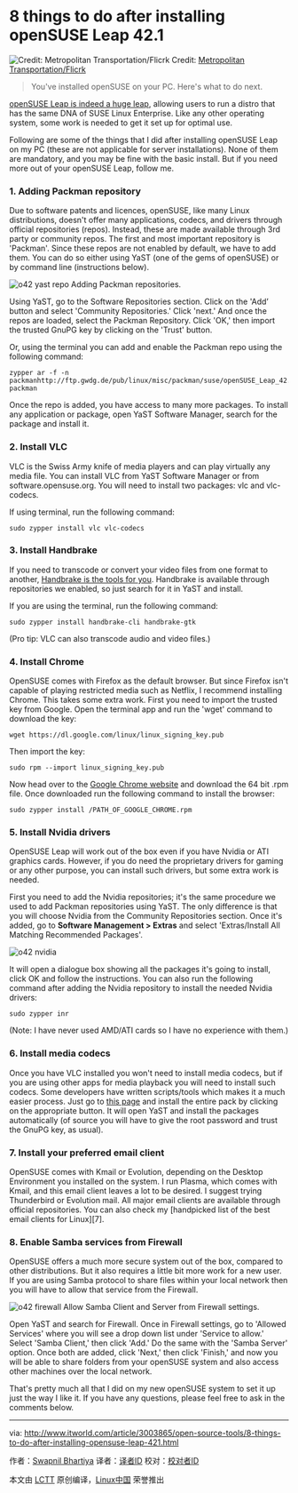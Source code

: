 8 things to do after installing openSUSE Leap 42.1
================================================================================
![Credit: Metropolitan Transportation/Flicrk](http://images.techhive.com/images/article/2015/11/things-to-do-100626947-primary.idge.jpg)
Credit: [Metropolitan Transportation/Flicrk][1] 

> You've installed openSUSE on your PC. Here's what to do next.

[openSUSE Leap is indeed a huge leap][2], allowing users to run a distro that has the same DNA of SUSE Linux Enterprise. Like any other operating system, some work is needed to get it set up for optimal use.

Following are some of the things that I did after installing openSUSE Leap on my PC (these are not applicable for server installations). None of them are mandatory, and you may be fine with the basic install. But if you need more out of your openSUSE Leap, follow me. 

### 1. Adding Packman repository ###

Due to software patents and licences, openSUSE, like many Linux distributions, doesn't offer many applications, codecs, and drivers through official repositories (repos). Instead, these are made available through 3rd party or community repos. The first and most important repository is 'Packman'. Since these repos are not enabled by default, we have to add them. You can do so either using YaST (one of the gems of openSUSE) or by command line (instructions below).

![o42 yast repo](http://images.techhive.com/images/article/2015/11/o42-yast-repo-100626952-large970.idge.png)
Adding Packman repositories.

Using YaST, go to the Software Repositories section. Click on the 'Add’ button and select 'Community Repositories.' Click 'next.' And once the repos are loaded, select the Packman Repository. Click 'OK,' then import the trusted GnuPG key by clicking on the 'Trust' button.

Or, using the terminal you can add and enable the Packman repo using the following command:

    zypper ar -f -n packmanhttp://ftp.gwdg.de/pub/linux/misc/packman/suse/openSUSE_Leap_42.1/ packman

Once the repo is added, you have access to many more packages. To install any application or package, open YaST Software Manager, search for the package and install it.

### 2. Install VLC ###

VLC is the Swiss Army knife of media players and can play virtually any media file. You can install VLC from YaST Software Manager or from software.opensuse.org. You will need to install two packages: vlc and vlc-codecs.

If using terminal, run the following command:

    sudo zypper install vlc vlc-codecs

### 3. Install Handbrake ###

If you need to transcode or convert your video files from one format to another, [Handbrake is the tools for you][3]. Handbrake is available through repositories we enabled, so just search for it in YaST and install.

If you are using the terminal, run the following command:

    sudo zypper install handbrake-cli handbrake-gtk

(Pro tip: VLC can also transcode audio and video files.)

### 4. Install Chrome ###

OpenSUSE comes with Firefox as the default browser. But since Firefox isn't capable of playing restricted media such as Netflix, I recommend installing Chrome. This takes some extra work. First you need to import the trusted key from Google. Open the terminal app and run the 'wget' command to download the key:

    wget https://dl.google.com/linux/linux_signing_key.pub

Then import the key:

    sudo rpm --import linux_signing_key.pub

Now head over to the [Google Chrome website][4] and download the 64 bit .rpm file. Once downloaded run the following command to install the browser:

    sudo zypper install /PATH_OF_GOOGLE_CHROME.rpm

### 5. Install Nvidia drivers ###

OpenSUSE Leap will work out of the box even if you have Nvidia or ATI graphics cards. However, if you do need the proprietary drivers for gaming or any other purpose, you can install such drivers, but some extra work is needed.

First you need to add the Nvidia repositories; it's the same procedure we used to add Packman repositories using YaST. The only difference is that you will choose Nvidia from the Community Repositories section. Once it's added, go to **Software Management > Extras** and select 'Extras/Install All Matching Recommended Packages'.

![o42 nvidia](http://images.techhive.com/images/article/2015/11/o42-nvidia-100626950-large.idge.png)

It will open a dialogue box showing all the packages it's going to install, click OK and follow the instructions. You can also run the following command after adding the Nvidia repository to install the needed Nvidia drivers:

    sudo zypper inr

(Note: I have never used AMD/ATI cards so I have no experience with them.)

### 6. Install media codecs ###

Once you have VLC installed you won't need to install media codecs, but if you are using other apps for media playback you will need to install such codecs. Some developers have written scripts/tools which makes it a much easier process. Just go to [this page][5] and install the entire pack by clicking on the appropriate button. It will open YaST and install the packages automatically (of source you will have to give the root password and trust the GnuPG key, as usual).

### 7. Install your preferred email client ###

OpenSUSE comes with Kmail or Evolution, depending on the Desktop Environment you installed on the system. I run Plasma, which comes with Kmail, and this email client leaves a lot to be desired.  I suggest trying Thunderbird or Evolution mail. All major email clients are available through official repositories. You can also check my [handpicked list of the best email clients for Linux][7].

### 8. Enable Samba services from Firewall ###

OpenSUSE offers a much more secure system out of the box, compared to other distributions. But it also requires a little bit more work for a new user. If you are using Samba protocol to share files within your local network then you will have to allow that service from the Firewall.

![o42 firewall](http://images.techhive.com/images/article/2015/11/o42-firewall-100626948-large970.idge.png)
Allow Samba Client and Server from Firewall settings.

Open YaST and search for Firewall. Once in Firewall settings, go to 'Allowed Services' where you will see a drop down list under 'Service to allow.' Select 'Samba Client,' then click 'Add.' Do the same with the 'Samba Server' option. Once both are added, click 'Next,' then click 'Finish,' and now you will be able to share folders from your openSUSE system and also access other machines over the local network.

That's pretty much all that I did on my new openSUSE system to set it up just the way I like it. If you have any questions, please feel free to ask in the comments below. 

--------------------------------------------------------------------------------

via: http://www.itworld.com/article/3003865/open-source-tools/8-things-to-do-after-installing-opensuse-leap-421.html

作者：[Swapnil Bhartiya][a]
译者：[译者ID](https://github.com/译者ID)
校对：[校对者ID](https://github.com/校对者ID)

本文由 [LCTT](https://github.com/LCTT/TranslateProject) 原创编译，[Linux中国](https://linux.cn/) 荣誉推出

[a]:http://www.itworld.com/author/Swapnil-Bhartiya/
[1]:https://www.flickr.com/photos/mtaphotos/11200079265/
[2]:https://www.linux.com/news/software/applications/865760-opensuse-leap-421-review-the-most-mature-linux-distribution
[3]:https://www.linux.com/learn/tutorials/857788-how-to-convert-videos-in-linux-using-the-command-line
[4]:https://www.google.com/intl/en/chrome/browser/desktop/index.html#brand=CHMB&utm_campaign=en&utm_source=en-ha-na-us-sk&utm_medium=ha
[5]:http://opensuse-community.org/
[6]:http://www.itworld.com/article/2875981/the-5-best-open-source-email-clients-for-linux.html
